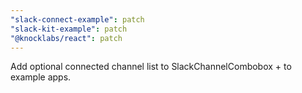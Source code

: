 ```yaml
---
"slack-connect-example": patch
"slack-kit-example": patch
"@knocklabs/react": patch
---
```


Add optional connected channel list to SlackChannelCombobox + to example apps.

